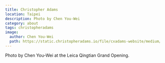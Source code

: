 ```yaml
---
title: Christopher Adams
location: Taipei
description: Photo by Chen You-Wei
category: about
tags: christopheradams
image:
  author: Chen You-Wei
  path: https://static.christopheradams.io/file/cxadams-website/medium/other/2019/20190125-1830_Taipei_LeicaQingtian/ChristopherAdams-2019-Taipei-by-ChenYouWei-IMG_9322.jpg
---
```


Photo by Chen You-Wei at the Leica Qingtian Grand Opening.
